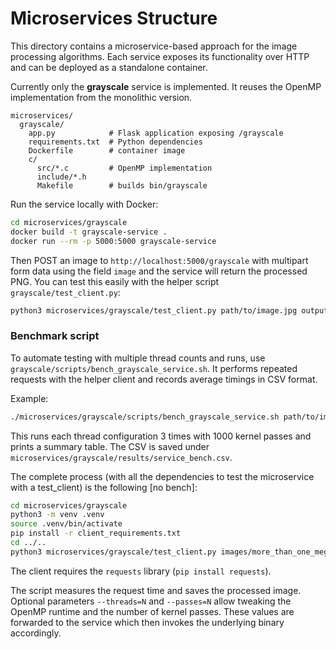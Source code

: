# Microservices Structure

This directory contains a microservice-based approach for the image processing algorithms.  Each service exposes its functionality over HTTP and can be deployed as a standalone container.

Currently only the **grayscale** service is implemented.  It reuses the OpenMP implementation from the monolithic version.

```
microservices/
  grayscale/
    app.py            # Flask application exposing /grayscale
    requirements.txt  # Python dependencies
    Dockerfile        # container image
    c/
      src/*.c         # OpenMP implementation
      include/*.h
      Makefile        # builds bin/grayscale
```

Run the service locally with Docker:

```bash
cd microservices/grayscale
docker build -t grayscale-service .
docker run --rm -p 5000:5000 grayscale-service
```

Then POST an image to `http://localhost:5000/grayscale` with multipart form data using the field `image` and the service will return the processed PNG.
You can test this easily with the helper script `grayscale/test_client.py`:

```bash
python3 microservices/grayscale/test_client.py path/to/image.jpg output.png
```


### Benchmark script

To automate testing with multiple thread counts and runs, use `grayscale/scripts/bench_grayscale_service.sh`.
It performs repeated requests with the helper client and records average timings in CSV format.

Example:
```bash
./microservices/grayscale/scripts/bench_grayscale_service.sh path/to/image.jpg "1 2 4 6" 3 1000
```
This runs each thread configuration 3 times with 1000 kernel passes and prints a summary table.
The CSV is saved under `microservices/grayscale/results/service_bench.csv`.


The complete process (with all the dependencies to test the microservice with a test_client) is the following [no bench]:

```bash
cd microservices/grayscale
python3 -m venv .venv
source .venv/bin/activate
pip install -r client_requirements.txt
cd ../..
python3 microservices/grayscale/test_client.py images/more_than_one_mega_photo.jpg output.png
```

The client requires the `requests` library (`pip install requests`).

The script measures the request time and saves the processed image. Optional parameters
`--threads=N` and `--passes=N` allow tweaking the OpenMP runtime and the number of kernel
passes. These values are forwarded to the service which then invokes the underlying binary
accordingly.
